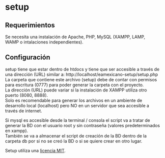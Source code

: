 setup
======

Requerimientos
--------------

Se necesita una instalación de Apache, PHP, MySQL (XAMPP, LAMP, WAMP o intalaciones independientes).

Configuración
--------------

setup tiene que estar dentro de htdocs y tiene que ser accesible a través de una dirección (URL) similar a: http://localhost/eamexicano-setup/setup.php  
La carpeta que contiene este archivo (setup) debe de contar con permisos para escritura (0777) para poder generar la carpeta con el proyecto.  
La dirección (URL) puede variar si la instalación de XAMPP utiliza otro puerto (8080, 8888).   
Solo es recomendable para generar los archivos en un ambiente de desarrollo local (localhost) pero NO en un servidor que sea accesible a través de internet.

Si mysql es accesible desde la terminal / consola el script va a tratar de generar la BD con el usuario root y sin contraseña (valores predeterminados en xampp).  
También se va a almacenar el script de creación de la BD dentro de la carpeta db por si no se creó la BD o si se quiere crear en otro lugar.  

Setup utiliza una <a href='http://www.opensource.org/licenses/MIT' target='_blank'>licencia MIT</a>.